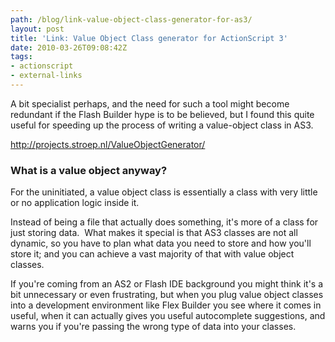 ```yaml
---
path: /blog/link-value-object-class-generator-for-as3/
layout: post
title: 'Link: Value Object Class generator for ActionScript 3'
date: 2010-03-26T09:08:42Z
tags:
- actionscript
- external-links
---
```


A bit specialist perhaps, and the need for such a tool might become redundant if the Flash Builder hype is to be believed, but I found this quite useful for speeding up the process of writing a value-object class in AS3.

<a href="http://projects.stroep.nl/ValueObjectGenerator/">http://projects.stroep.nl/ValueObjectGenerator/</a>
<h3>What is a value object anyway?</h3>
For the uninitiated, a value object class is essentially a class with very little or no application logic inside it.

Instead of being a file that actually does something, it's more of a class for just storing data.  What makes it special is that AS3 classes are not all dynamic, so you have to plan what data you need to store and how you'll store it; and you can achieve a vast majority of that with value object classes.

If you're coming from an AS2 or Flash IDE background you might think it's a bit unnecessary or even frustrating, but when you plug value object classes into a development environment like Flex Builder you see where it comes in useful, when it can actually gives you useful autocomplete suggestions, and warns you if you're passing the wrong type of data into your classes.